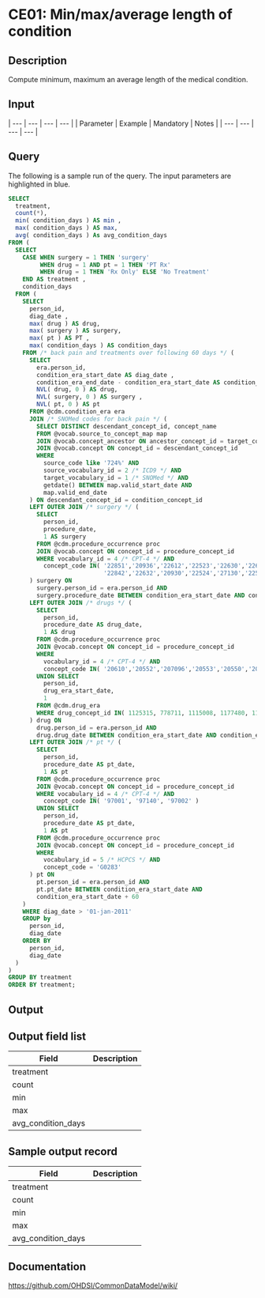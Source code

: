 <!---
Group:condition era
Name:CE01 Min/max/average length of condition
Author:Patrick Ryan
CDM Version: 5.0
-->

# CE01: Min/max/average length of condition

## Description
Compute minimum, maximum an average length of the medical condition.

## Input

| --- | --- | --- | --- |
|  Parameter |  Example |  Mandatory |  Notes |
| --- | --- | --- | --- |

## Query
The following is a sample run of the query. The input parameters are highlighted in blue.

```sql
SELECT 
  treatment, 
  count(*), 
  min( condition_days ) AS min , 
  max( condition_days ) AS max, 
  avg( condition_days ) As avg_condition_days 
FROM ( 
  SELECT 
    CASE WHEN surgery = 1 THEN 'surgery' 
         WHEN drug = 1 AND pt = 1 THEN 'PT Rx' 
         WHEN drug = 1 THEN 'Rx Only' ELSE 'No Treatment' 
    END AS treatment , 
    condition_days 
  FROM ( 
    SELECT 
      person_id, 
      diag_date , 
      max( drug ) AS drug, 
      max( surgery ) AS surgery, 
      max( pt ) AS PT , 
      max( condition_days ) AS condition_days 
    FROM /* back pain and treatments over following 60 days */ ( 
      SELECT 
        era.person_id, 
        condition_era_start_date AS diag_date , 
        condition_era_end_date - condition_era_start_date AS condition_days, 
        NVL( drug, 0 ) AS drug, 
        NVL( surgery, 0 ) AS surgery , 
        NVL( pt, 0 ) AS pt 
      FROM @cdm.condition_era era 
      JOIN /* SNOMed codes for back pain */ ( 
        SELECT DISTINCT descendant_concept_id, concept_name 
        FROM @vocab.source_to_concept_map map 
        JOIN @vocab.concept_ancestor ON ancestor_concept_id = target_concept_id 
        JOIN @vocab.concept ON concept_id = descendant_concept_id 
        WHERE 
          source_code like '724%' AND 
          source_vocabulary_id = 2 /* ICD9 */ AND 
          target_vocabulary_id = 1 /* SNOMed */ AND 
          getdate() BETWEEN map.valid_start_date AND 
          map.valid_end_date 
      ) ON descendant_concept_id = condition_concept_id 
      LEFT OUTER JOIN /* surgery */ ( 
        SELECT 
          person_id, 
          procedure_date, 
          1 AS surgery 
        FROM @cdm.procedure_occurrence proc 
        JOIN @vocab.concept ON concept_id = procedure_concept_id 
        WHERE vocabulary_id = 4 /* CPT-4 */ AND 
          concept_code IN( '22851','20936','22612','22523','22630','22614',
                           '22842','22632','20930','22524','27130','22525' ) 
      ) surgery ON 
        surgery.person_id = era.person_id AND 
        surgery.procedure_date BETWEEN condition_era_start_date AND condition_era_start_date + 60 
      LEFT OUTER JOIN /* drugs */ ( 
        SELECT 
          person_id, 
          procedure_date AS drug_date, 
          1 AS drug 
        FROM @cdm.procedure_occurrence proc 
        JOIN @vocab.concept ON concept_id = procedure_concept_id 
        WHERE 
          vocabulary_id = 4 /* CPT-4 */ AND 
          concept_code IN( '20610','20552','207096','20553','20550','20605' ,'20551','20600','23350' ) 
        UNION SELECT 
          person_id, 
          drug_era_start_date, 
          1 
        FROM @cdm.drug_era 
        WHERE drug_concept_id IN( 1125315, 778711, 1115008, 1177480, 1112807, 1506270 ) 
      ) drug ON 
        drug.person_id = era.person_id AND 
        drug.drug_date BETWEEN condition_era_start_date AND condition_era_start_date + 60 
      LEFT OUTER JOIN /* pt */ ( 
        SELECT
          person_id, 
          procedure_date AS pt_date, 
          1 AS pt 
        FROM @cdm.procedure_occurrence proc 
        JOIN @vocab.concept ON concept_id = procedure_concept_id 
        WHERE vocabulary_id = 4 /* CPT-4 */ AND 
          concept_code IN( '97001', '97140', '97002' ) 
        UNION SELECT 
          person_id, 
          procedure_date AS pt_date, 
          1 AS pt 
        FROM @cdm.procedure_occurrence proc 
        JOIN @vocab.concept ON concept_id = procedure_concept_id 
        WHERE 
          vocabulary_id = 5 /* HCPCS */ AND 
          concept_code = 'G0283' 
      ) pt ON 
        pt.person_id = era.person_id AND 
        pt.pt_date BETWEEN condition_era_start_date AND 
        condition_era_start_date + 60 
    ) 
    WHERE diag_date > '01-jan-2011' 
    GROUP by 
      person_id, 
      diag_date 
    ORDER BY 
      person_id, 
      diag_date 
  ) 
) 
GROUP BY treatment 
ORDER BY treatment; 
```


## Output

## Output field list

|  Field |  Description |
| --- | --- |
| treatment |   |
| count |   |
| min |   |
| max |   |
| avg_condition_days |   |

## Sample output record

|  Field |  Description |
| --- | --- |
| treatment |   |
| count |   |
| min |   |
| max |   |
| avg_condition_days |   |

## Documentation
https://github.com/OHDSI/CommonDataModel/wiki/

